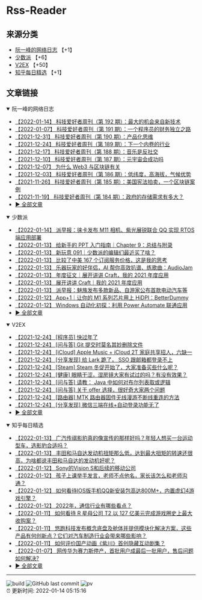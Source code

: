 # Rss-Reader

## 来源分类

* [阮一峰的网络日志](#阮一峰的网络日志) 【+1】
* [少数派](#少数派) 【+6】
* [V2EX](#V2EX) 【+50】
* [知乎每日精选](#知乎每日精选) 【+1】

## 文章链接

<details open>
    <summary id="阮一峰的网络日志">
     阮一峰的网络日志
    </summary>


* [【2022-01-14】 科技爱好者周刊（第 192 期）：最大的机会来自新技术](http://www.ruanyifeng.com/blog/2022/01/weekly-issue-192.html)
* [【2022-01-07】 科技爱好者周刊（第 191 期）：一个程序员的财务独立之路](http://www.ruanyifeng.com/blog/2022/01/weekly-issue-191.html)
* [【2021-12-31】 科技爱好者周刊（第 190 期）：产品化思维](http://www.ruanyifeng.com/blog/2021/12/weekly-issue-190.html)
* [【2021-12-24】 科技爱好者周刊（第 189 期）：下一个内卷的行业](http://www.ruanyifeng.com/blog/2021/12/weekly-issue-189.html)
* [【2021-12-17】 科技爱好者周刊（第 188 期）：音乐是反社交](http://www.ruanyifeng.com/blog/2021/12/weekly-issue-188.html)
* [【2021-12-10】 科技爱好者周刊（第 187 期）：元宇宙会成功吗](http://www.ruanyifeng.com/blog/2021/12/weekly-issue-187.html)
* [【2021-12-07】 为什么 Web3 与区块链有关](http://www.ruanyifeng.com/blog/2021/12/web3.html)
* [【2021-12-03】 科技爱好者周刊（第 186 期）：低纬度，高海拔，气候优势](http://www.ruanyifeng.com/blog/2021/12/weekly-issue-186.html)
* [【2021-11-26】 科技爱好者周刊（第 185 期）：美国宪法拍卖，一个区块链案例](http://www.ruanyifeng.com/blog/2021/11/weekly-issue-185.html)
* [【2021-11-19】 科技爱好者周刊（第 184 期）：政府的存储需求有多大？](http://www.ruanyifeng.com/blog/2021/11/weekly-issue-184.html)
* [:arrow_forward: 全部文章](data/阮一峰的网络日志.md)
</details>

<details open>
    <summary id="少数派">
     少数派
    </summary>


* [【2022-01-14】 派早报：徕卡发布 M11 相机、紫光展锐联合 QQ 实现 RTOS 端应用部署](https://sspai.com/post/70943)
* [【2022-01-13】 给新手的 PPT 入门指南｜Chapter 9：总结与附录](https://sspai.com/prime/story/learning-ppt-ch-9)
* [【2022-01-13】 新玩意 091｜少数派的编辑们最近买了啥？](https://sspai.com/post/70931)
* [【2022-01-13】 比较了中美 167 个订阅服务价格，这是我的思考](https://sspai.com/post/70886)
* [【2022-01-13】 乐器玩家的好伴侣，AI 帮你高效扒谱、练歌曲：AudioJam](https://sspai.com/post/70647)
* [【2022-01-13】 年度征文｜展开讲讲 Craft，我的 2021 年度应用](https://sspai.com/post/70778)
* [【2022-01-13】 展开讲讲 Craft｜我的 2021 年度应用](https://sspai.com/post/70778)
* [【2022-01-13】 派早报：魅族发布多款新品、自游家公布首款电动汽车等](https://sspai.com/post/70919)
* [【2022-01-12】 App+1｜让你的 M1 系列芯片用上 HiDPI：BetterDummy](https://sspai.com/post/70141)
* [【2022-01-12】 Windows 自动化初探：利用 Power Automate 联通应用](https://sspai.com/post/70906)
* [:arrow_forward: 全部文章](data/少数派.md)
</details>

<details open>
    <summary id="V2EX">
     V2EX
    </summary>


* [【2021-12-24】 [程序员] 快过年了](https://www.v2ex.com/t/824201)
* [【2021-12-24】 [问与答] Git 提交时莫名其妙删除文件](https://www.v2ex.com/t/824200)
* [【2021-12-24】 [iCloud] Apple Music + iCloud 2T 家庭共享招人，六缺一](https://www.v2ex.com/t/824199)
* [【2021-12-24】 [分享发现] 给 Lark 跪了， SSO 跟邮箱都登录不上](https://www.v2ex.com/t/824198)
* [【2021-12-24】 [Steam] Steam 冬促开始了，大家准备买些什么呢？](https://www.v2ex.com/t/824197)
* [【2021-12-24】 [健康] 眼睛干涩，湿房镜大家有试过的吗？有没有效果？](https://www.v2ex.com/t/824196)
* [【2021-12-24】 [问与答] 请教： Java 中如何对布尔列表取或逻辑](https://www.v2ex.com/t/824194)
* [【2021-12-24】 [问与答] 关于 offer 选择，很好奇大家两个问题](https://www.v2ex.com/t/824192)
* [【2021-12-24】 [路由器] MTK 路由器固件无线漫游不断线重连的方法](https://www.v2ex.com/t/824191)
* [【2021-12-24】 [分享发现] 微信三端在线+自动登录功能无了](https://www.v2ex.com/t/824190)
* [:arrow_forward: 全部文章](data/V2EX.md)
</details>

<details open>
    <summary id="知乎每日精选">
     知乎每日精选
    </summary>


* [【2022-01-13】 广汽传祺影豹真的像宣传的那样好吗？年轻人想买一台运动型车，选影豹合适吗？](http://www.zhihu.com/question/479675577/answer/2306633736?utm_campaign=rss&utm_medium=rss&utm_source=rss&utm_content=title)
* [【2022-01-13】 丰田和马自达发动机扭矩那么低，达到最大扭矩的转速还很高，为啥都说丰田和马自达的发动机好呢？](http://www.zhihu.com/question/447334290/answer/1764224457?utm_campaign=rss&utm_medium=rss&utm_source=rss&utm_content=title)
* [【2022-01-12】 Sony的Vision S和后续的移动公司](http://zhuanlan.zhihu.com/p/455842570?utm_campaign=rss&utm_medium=rss&utm_source=rss&utm_content=title)
* [【2022-01-12】 孩子上课举手发言，老师不点他名，家长该怎么和老师沟通？](http://www.zhihu.com/question/510962648/answer/2307702191?utm_campaign=rss&utm_medium=rss&utm_source=rss&utm_content=title)
* [【2022-01-12】 如何看待IOS版手机QQ新安装包高达800M+，内置虚幻4游戏引擎？](http://www.zhihu.com/question/510686648/answer/2307642754?utm_campaign=rss&utm_medium=rss&utm_source=rss&utm_content=title)
* [【2022-01-12】 2022年，通信行业有哪些看点？](http://zhuanlan.zhihu.com/p/455794758?utm_campaign=rss&utm_medium=rss&utm_source=rss&utm_content=title)
* [【2022-01-11】 如何看待 R 星母公司 T2 以 127 亿美元完成游戏圈史上最大收购案？](http://www.zhihu.com/question/511005082/answer/2306766341?utm_campaign=rss&utm_medium=rss&utm_source=rss&utm_content=title)
* [【2022-01-11】 悠跑科技发布概念底盘及舱体并提供模块化解决方案，这些产品有何创新点？它们对汽车制造行业会带来哪些影响？](http://www.zhihu.com/question/511033296/answer/2306632137?utm_campaign=rss&utm_medium=rss&utm_source=rss&utm_content=title)
* [【2022-01-11】 如何评价国产动画《紫川》首创隐藏互动剧集？](http://www.zhihu.com/question/510345665/answer/2306308168?utm_campaign=rss&utm_medium=rss&utm_source=rss&utm_content=title)
* [【2022-01-07】 网传华为赛力斯停产，首批用户成最后一批用户，售后问题如何解决?](http://www.zhihu.com/question/509823711/answer/2300589425?utm_campaign=rss&utm_medium=rss&utm_source=rss&utm_content=title)
* [:arrow_forward: 全部文章](data/知乎每日精选.md)
</details>


---

![build](https://github.com/LikaiLee/rss-reader/workflows/rss%20reader/badge.svg)
![GitHub last commit](https://img.shields.io/github/last-commit/likailee/rss-reader)
![pv](https://pageview.vercel.app/?github_user=likailee) <br>
:alarm_clock: 更新时间: 2022-01-14 05:15:16